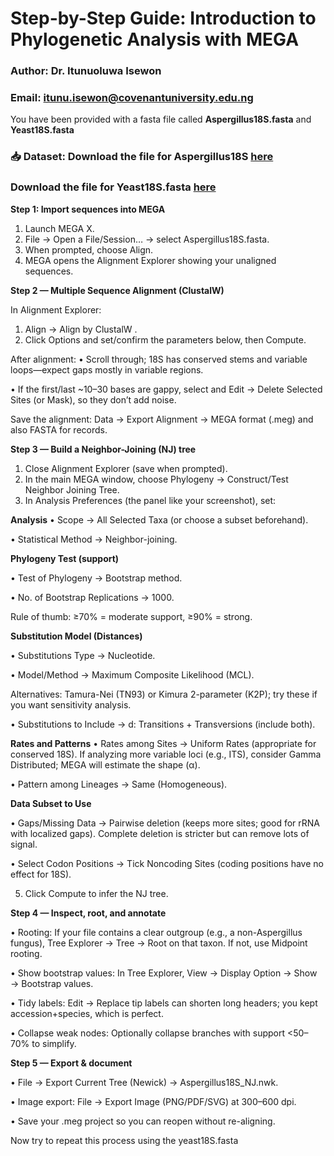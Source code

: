 # Step-by-Step Guide: Introduction to Phylogenetic Analysis with MEGA  

### Author: Dr. Itunuoluwa Isewon

### Email: itunu.isewon@covenantuniversity.edu.ng 

You have been provided with a fasta file called **Aspergillus18S.fasta** and **Yeast18S.fasta**

### 📥 **Dataset:** Download the file for Aspergillus18S [here](https://drive.google.com/file/d/198xN18mfp4nXMt5clEkke5q0jDkK3U5X/view?usp=sharing)

### Download the file for Yeast18S.fasta [here](https://drive.google.com/file/d/1sHnZbJOcKqs4mpDHCKBxPkUNNkF8-zLF/view?usp=drive_link)

**Step 1: Import sequences into MEGA**

1. Launch MEGA X. 
2. File → Open a File/Session… → select Aspergillus18S.fasta. 
3. When prompted, choose Align. 
4. MEGA opens the Alignment Explorer showing your unaligned sequences.
    
**Step 2 — Multiple Sequence Alignment (ClustalW)**

In Alignment Explorer: 
1. Align → Align by ClustalW . 
2. Click Options and set/confirm the parameters below, then Compute. 
 
After alignment: 
• Scroll through; 18S has conserved stems and variable loops—expect gaps mostly in variable regions. 

• If the first/last ~10–30 bases are gappy, select and Edit → Delete Selected Sites (or Mask), so they don’t add noise. 

Save the alignment: Data → Export Alignment → MEGA format (.meg) and also FASTA 
for records. 
 
**Step 3 — Build a Neighbor-Joining (NJ) tree**

1. Close Alignment Explorer (save when prompted). 
2. In the main MEGA window, choose Phylogeny → Construct/Test Neighbor
Joining Tree. 
3. In Analysis Preferences (the panel like your screenshot), set:
   
**Analysis**
• Scope → All Selected Taxa (or choose a subset beforehand). 

• Statistical Method → Neighbor-joining. 

**Phylogeny Test (support)**

• Test of Phylogeny → Bootstrap method. 

• No. of Bootstrap Replications → 1000. 

Rule of thumb: ≥70% = moderate support, ≥90% = strong. 

**Substitution Model (Distances)**

• Substitutions Type → Nucleotide. 

• Model/Method → Maximum Composite Likelihood (MCL).

Alternatives: Tamura-Nei (TN93) or Kimura 2-parameter (K2P); try these if you 
want sensitivity analysis. 

• Substitutions to Include → d: Transitions + Transversions (include both).

**Rates and Patterns**
• Rates among Sites → Uniform Rates (appropriate for conserved 18S). If analyzing more variable loci (e.g., ITS), consider Gamma Distributed; MEGA will estimate the shape (α). 

• Pattern among Lineages → Same (Homogeneous). 

**Data Subset to Use**

• Gaps/Missing Data → Pairwise deletion (keeps more sites; good for rRNA with localized gaps). Complete deletion is stricter but can remove lots of signal. 

• Select Codon Positions → Tick Noncoding Sites (coding positions have no effect for 18S). 

5. Click Compute to infer the NJ tree.
   
**Step 4 — Inspect, root, and annotate**

• Rooting: If your file contains a clear outgroup (e.g., a non-Aspergillus fungus), Tree Explorer → Tree → Root on that taxon. If not, use Midpoint rooting.

• Show bootstrap values: In Tree Explorer, View → Display Option → Show → Bootstrap values. 

• Tidy labels: Edit → Replace tip labels can shorten long headers; you kept accession+species, which is perfect.

• Collapse weak nodes: Optionally collapse branches with support <50–70% to simplify. 

**Step 5 — Export & document**

• File → Export Current Tree (Newick) → Aspergillus18S_NJ.nwk. 

• Image export: File → Export Image (PNG/PDF/SVG) at 300–600 dpi.

• Save your .meg project so you can reopen without re-aligning. 

Now try to repeat this process using the yeast18S.fasta 
